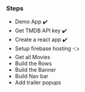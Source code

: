 ### Steps

- Demo App :heavy_check_mark:
- Get TMDB API key :heavy_check_mark:
- Create a react app :heavy_check_mark:
- Setup firebase hosting :point_left:
- Get all Movies
- Build the Rows
- Build the Banner
- Build Nav bar
- Add trailer popups
